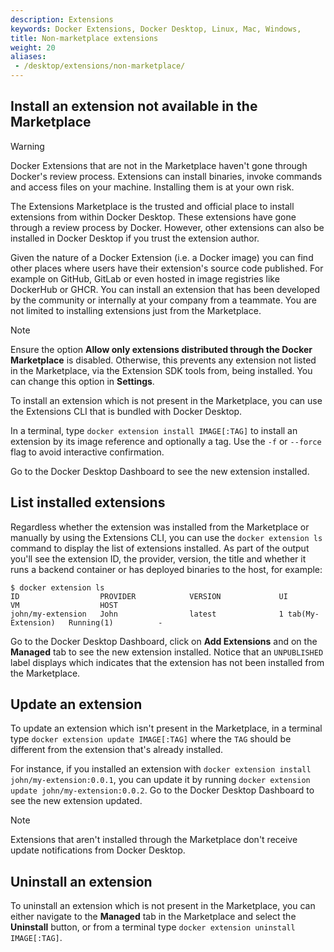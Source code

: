 ```yaml
---
description: Extensions
keywords: Docker Extensions, Docker Desktop, Linux, Mac, Windows,
title: Non-marketplace extensions
weight: 20
aliases:
 - /desktop/extensions/non-marketplace/
---
```


## Install an extension not available in the Marketplace

> [!WARNING]
>
> Docker Extensions that are not in the Marketplace haven't gone through Docker's review process.
> Extensions can install binaries, invoke commands and access files on your machine. Installing them is at your own risk.

The Extensions Marketplace is the trusted and official place to install extensions from within Docker Desktop. These extensions have gone through a review process by Docker. However, other extensions can also be installed in Docker Desktop if you trust the extension author.

Given the nature of a Docker Extension (i.e. a Docker image) you can find other places where users have their extension's source code published. For example on GitHub, GitLab or even hosted in image registries like DockerHub or GHCR.
You can install an extension that has been developed by the community or internally at your company from a teammate. You are not limited to installing extensions just from the Marketplace.

> [!NOTE]
>
> Ensure the option **Allow only extensions distributed through the Docker Marketplace** is disabled. Otherwise, this prevents any extension not listed in the Marketplace, via the Extension SDK tools from, being installed.
> You can change this option in **Settings**. 

To install an extension which is not present in the Marketplace, you can use the Extensions CLI that is bundled with Docker Desktop.

In a terminal, type `docker extension install IMAGE[:TAG]` to install an extension by its image reference and optionally a tag. Use the `-f` or `--force` flag to avoid interactive confirmation.

Go to the Docker Desktop Dashboard to see the new extension installed.

## List installed extensions

Regardless whether the extension was installed from the Marketplace or manually by using the Extensions CLI, you can use the `docker extension ls` command to display the list of extensions installed.
As part of the output you'll see the extension ID, the provider, version, the title and whether it runs a backend container or has deployed binaries to the host, for example:

```console
$ docker extension ls
ID                  PROVIDER            VERSION             UI                    VM                  HOST
john/my-extension   John                latest              1 tab(My-Extension)   Running(1)          -
```

Go to the Docker Desktop Dashboard, click on **Add Extensions** and on the **Managed** tab to see the new extension installed.
Notice that an `UNPUBLISHED` label displays which indicates that the extension has not been installed from the Marketplace.

## Update an extension 

To update an extension which isn't present in the Marketplace, in a terminal type `docker extension update IMAGE[:TAG]` where the `TAG` should be different from the extension that's already installed.

For instance, if you installed an extension with `docker extension install john/my-extension:0.0.1`, you can update it by running `docker extension update john/my-extension:0.0.2`.
Go to the Docker Desktop Dashboard to see the new extension updated.

> [!NOTE]
>
> Extensions that aren't installed through the Marketplace don't receive update notifications from Docker Desktop.

## Uninstall an extension

To uninstall an extension which is not present in the Marketplace, you can either navigate to the **Managed** tab in the Marketplace and select the **Uninstall** button, or from a terminal type `docker extension uninstall IMAGE[:TAG]`.
